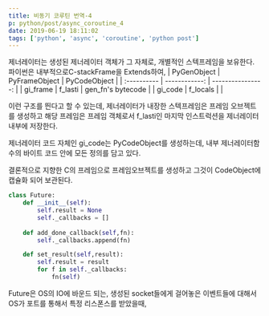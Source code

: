 ```yaml
---
title: 비동기 코루틴 번역-4
p: python/post/async_coroutine_4
date: 2019-06-19 18:11:02
tags: ['python', 'async', 'coroutine', 'python post']
---
```



제너레이터는 생성된 제너레이터 객체가 그 자체로, 개별적인 스텍프레임을 보유한다.
파이썬은 내부적으로C-stackFrame을 Extends하여,
| PyGenObject | PyFrameObject |      PyCodeObject |
| :---------- | ------------: | ----------------: |
| gi_frame    |       f_lasti | gen_fn's bytecode |
| gi_code     |      f_locals |                   |

이런 구조를 띈다고 할 수 있는데, 제너레이터가 내장한 스텍프레임은 프레임 오브젝트를 생성하고 해당 프레임은 프레임 객체로서 f_lasti인 마지막 인스트럭션을 제너레이터 내부에 저장한다.

제너레이터 코드 자체인 gi_code는 PyCodeObject를 생성하는데, 내부 제너레이터함수의 바이트 코드 안에 모든 정의를 담고 있다.

결론적으로 지향한 C의 프레임으로 프레임오브젝트를 생성하고 그것이 CodeObject에 캡슐화 되어 보관된다.

```python
class Future:
	def __init__(self):
		self.result = None
		self._callbacks = []
	
	def add_done_callback(self,fn):
		self._callbacks.append(fn)

	def set_result(self,result):
		self.result = result
		for f in self._callbacks:
			fn(self)
```
Future은 OS의 IO에 바운드 되는, 생성된 socket들에게 걸어놓은 이벤트들에 대해서 OS가 포트를 통해서 특정 리스폰스를 받았을때,
